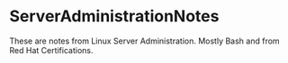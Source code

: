 # ServerAdministrationNotes
These are notes from Linux Server Administration. Mostly Bash and from Red Hat Certifications. 
